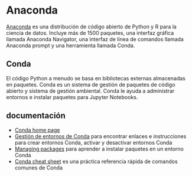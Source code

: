 # Anaconda

[Anaconda](https://www.anaconda.com/) es una distribución de código abierto de Python y R para la ciencia de datos. Incluye más de 1500 paquetes, una interfaz gráfica llamada Anaconda Navigator, una interfaz de línea de comandos llamada Anaconda prompt y una herramienta llamada Conda.

## Conda

El código Python a menudo se basa en bibliotecas externas almacenadas en paquetes. Conda es un sistema de gestión de paquetes de código abierto y sistema de gestión ambiental. Conda le ayuda a administrar entornos e instalar paquetes para Jupyter Notebooks.

## documentación
- [Conda home page](https://docs.conda.io/)
- [Gestión de entornos de Conda](https://docs.conda.io/projects/conda/latest/user-guide/tasks/manage-environments.html) para encontrar enlaces e instrucciones para crear entornos Conda, activar y desactivar entornos Conda 
- [Managing packages](https://docs.conda.io/projects/conda/latest/user-guide/getting-started.html#managing-packages) para aprender a instalar paquetes en un entorno Conda
- [Conda cheat sheet](https://docs.conda.io/projects/conda/latest/user-guide/cheatsheet.html)  es una práctica referencia rápida de comandos comunes de Conda
